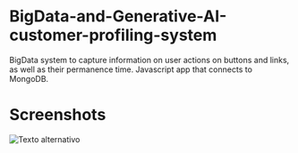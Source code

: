 # BigData-and-Generative-AI-customer-profiling-system
BigData system to capture information on user actions on buttons and links, as well as their permanence time. Javascript app that connects to MongoDB.

# Screenshots
![Texto alternativo](https://drive.google.com/drive/u/0/folders/1DGOUI5t0oj71YriciEKYzoo1ZLlnKTSV)
